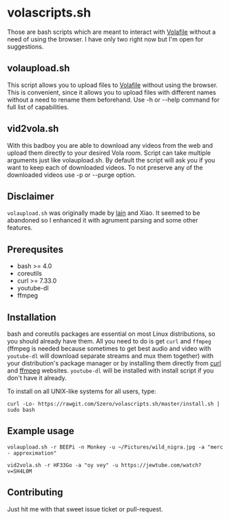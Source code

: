 volascripts.sh
==============

Those are bash scripts which are meant to interact with [Volafile](https://volafile.io) without
a need of using the browser. I have only two right now but I'm open for suggestions.

volaupload.sh
-------------

This script allows you to upload files to [Volafile](https://volafile.io)
without using the browser. This is convenient, since it allows you to upload
files with different names without a need to rename them beforehand.
Use -h or --help command for full list of capabilities.

vid2vola.sh
-----------

With this badboy you are able to download any videos from the web and upload them directly
to your desired Vola room. Script can take multiple arguments just like volaupload.sh.
By default the script will ask you if you want to keep each of downloaded videos.
To not preserve any of the downloaded videos use -p or --purge option.


Disclaimer
----------

`volaupload.sh` was originally made by [lain](https://github.com/laino) and Xiao. It seemed
to be abandoned so I enhanced it with agrument parsing and some other features.

Prerequsites
------------

- bash >= 4.0
- coreutils
- curl >= 7.33.0
- youtube-dl
- ffmpeg

Installation
------------

bash and coreutils packages are essential on most Linux distributions, so you should already have
them. All you need to do is get `curl` and `ffmpeg` (ffmpeg is needed because sometimes to get best
audio and video with `youtube-dl` will download separate streams and mux them together) with your
distribution's package manager or by installing them directly from
[curl](https://curl.haxx.se/download.html) and [ffmpeg](http://ffmpeg.org/download.html) websites.
`youtube-dl` will be installed with install script if you don't have it already.

To install on all UNIX-like systems for all users, type:

    curl -Lo- https://rawgit.com/Szero/volascripts.sh/master/install.sh | sudo bash

Example usage
-------------

    volaupload.sh -r BEEPi -n Monkey -u ~/Pictures/wild_nigra.jpg -a "merc - approximation"

    vid2vola.sh -r HF33Go -a "oy vey" -u https://jewtube.com/watch?v=SH4L0M

Contributing
------------

Just hit me with that sweet issue ticket or pull-request.
